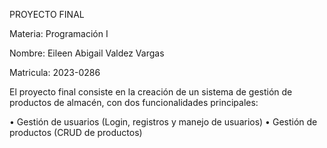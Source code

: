 PROYECTO FINAL


Materia: Programación I

Nombre: Eileen Abigail Valdez Vargas

Matricula: 2023-0286

El proyecto final consiste en la creación de un sistema de gestión de productos de almacén, con dos funcionalidades principales:

• Gestión de usuarios (Login, registros y manejo de usuarios) 
• Gestión de productos (CRUD de productos)
